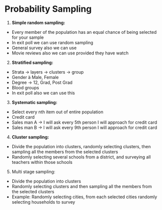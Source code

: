 # Probability Sampling

1. **Simple random sampling:**

* Every member of the population has an equal chance of being selected for your sample
* In exit poll we can use random sampling
* General survey also we can use
* Movie reviews also we can use provided they have watch

2. **Stratified sampling:**

* Strata -> layers -> clusters -> group
* Gender à Male, Female
* Degree -> 12, Grad, Post Grad
* Blood groups
* In exit poll also we can use this

3. **Systematic sampling:**

* Select every nth item out of entire population
* Credit card
* Sales man A -> I will ask every 5th person I will approach for credit card
* Sales man B -> I will ask every 9th person I will approach for credit card

4. **Cluster sampling:**

* Divide the population into clusters, randomly selecting clusters, then sampling all the members from the selected clusters
* Randomly selecting several schools from a district, and surveying all teachers within those schools

5. Multi stage sampling:

* Divide the population into clusters
* Randomly selecting clusters and then sampling all the members from the selected clusters
* Example: Randomly selecting cities, from each selected cities randomly selecting households to survey
